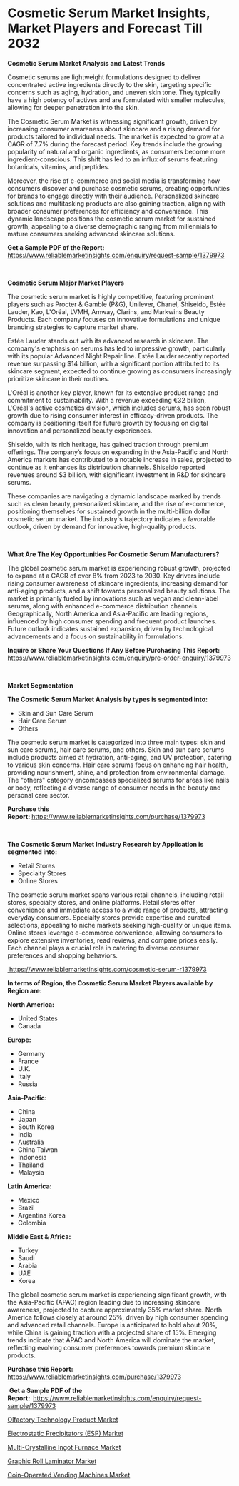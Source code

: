 <p><h1>Cosmetic Serum Market Insights, Market Players and Forecast Till 2032</h1></p><p><strong>Cosmetic Serum Market Analysis and Latest Trends</strong></p>
<p><p>Cosmetic serums are lightweight formulations designed to deliver concentrated active ingredients directly to the skin, targeting specific concerns such as aging, hydration, and uneven skin tone. They typically have a high potency of actives and are formulated with smaller molecules, allowing for deeper penetration into the skin.</p><p>The Cosmetic Serum Market is witnessing significant growth, driven by increasing consumer awareness about skincare and a rising demand for products tailored to individual needs. The market is expected to grow at a CAGR of 7.7% during the forecast period. Key trends include the growing popularity of natural and organic ingredients, as consumers become more ingredient-conscious. This shift has led to an influx of serums featuring botanicals, vitamins, and peptides.</p><p>Moreover, the rise of e-commerce and social media is transforming how consumers discover and purchase cosmetic serums, creating opportunities for brands to engage directly with their audience. Personalized skincare solutions and multitasking products are also gaining traction, aligning with broader consumer preferences for efficiency and convenience. This dynamic landscape positions the cosmetic serum market for sustained growth, appealing to a diverse demographic ranging from millennials to mature consumers seeking advanced skincare solutions.</p></p>
<p><strong>Get a Sample PDF of the Report:&nbsp;</strong> <a href="https://www.reliablemarketinsights.com/enquiry/request-sample/1379973?utm_campaign=1948&utm_medium=2&utm_source=Github&utm_content=ia&utm_term=28022025&utm_id=cosmetic-serum">https://www.reliablemarketinsights.com/enquiry/request-sample/1379973</a></p>
<p>&nbsp;</p>
<p><strong>Cosmetic Serum Major Market Players</strong></p>
<p><p>The cosmetic serum market is highly competitive, featuring prominent players such as Procter & Gamble (P&G), Unilever, Chanel, Shiseido, Estée Lauder, Kao, L'Oréal, LVMH, Amway, Clarins, and Markwins Beauty Products. Each company focuses on innovative formulations and unique branding strategies to capture market share.</p><p>Estée Lauder stands out with its advanced research in skincare. The company's emphasis on serums has led to impressive growth, particularly with its popular Advanced Night Repair line. Estée Lauder recently reported revenue surpassing $14 billion, with a significant portion attributed to its skincare segment, expected to continue growing as consumers increasingly prioritize skincare in their routines.</p><p>L'Oréal is another key player, known for its extensive product range and commitment to sustainability. With a revenue exceeding €32 billion, L'Oréal's active cosmetics division, which includes serums, has seen robust growth due to rising consumer interest in efficacy-driven products. The company is positioning itself for future growth by focusing on digital innovation and personalized beauty experiences.</p><p>Shiseido, with its rich heritage, has gained traction through premium offerings. The company’s focus on expanding in the Asia-Pacific and North America markets has contributed to a notable increase in sales, projected to continue as it enhances its distribution channels. Shiseido reported revenues around $3 billion, with significant investment in R&D for skincare serums.</p><p>These companies are navigating a dynamic landscape marked by trends such as clean beauty, personalized skincare, and the rise of e-commerce, positioning themselves for sustained growth in the multi-billion dollar cosmetic serum market. The industry's trajectory indicates a favorable outlook, driven by demand for innovative, high-quality products.</p></p>
<p>&nbsp;</p>
<p><strong>What Are The Key Opportunities For Cosmetic Serum Manufacturers?</strong></p>
<p><p>The global cosmetic serum market is experiencing robust growth, projected to expand at a CAGR of over 8% from 2023 to 2030. Key drivers include rising consumer awareness of skincare ingredients, increasing demand for anti-aging products, and a shift towards personalized beauty solutions. The market is primarily fueled by innovations such as vegan and clean-label serums, along with enhanced e-commerce distribution channels. Geographically, North America and Asia-Pacific are leading regions, influenced by high consumer spending and frequent product launches. Future outlook indicates sustained expansion, driven by technological advancements and a focus on sustainability in formulations.</p></p>
<p><strong>Inquire or Share Your Questions If Any Before Purchasing This Report:</strong> <a href="https://www.reliablemarketinsights.com/enquiry/pre-order-enquiry/1379973?utm_campaign=1948&utm_medium=2&utm_source=Github&utm_content=ia&utm_term=28022025&utm_id=cosmetic-serum">https://www.reliablemarketinsights.com/enquiry/pre-order-enquiry/1379973</a></p>
<p>&nbsp;</p>
<p><strong>Market Segmentation</strong></p>
<p><strong>The Cosmetic Serum Market Analysis by types is segmented into:</strong></p>
<p><ul><li>Skin and Sun Care Serum</li><li>Hair Care Serum</li><li>Others</li></ul></p>
<p><p>The cosmetic serum market is categorized into three main types: skin and sun care serums, hair care serums, and others. Skin and sun care serums include products aimed at hydration, anti-aging, and UV protection, catering to various skin concerns. Hair care serums focus on enhancing hair health, providing nourishment, shine, and protection from environmental damage. The "others" category encompasses specialized serums for areas like nails or body, reflecting a diverse range of consumer needs in the beauty and personal care sector.</p></p>
<p><strong>Purchase this Report:&nbsp;</strong><a href="https://www.reliablemarketinsights.com/purchase/1379973?utm_campaign=1948&utm_medium=2&utm_source=Github&utm_content=ia&utm_term=28022025&utm_id=cosmetic-serum">https://www.reliablemarketinsights.com/purchase/1379973</a></p>
<p>&nbsp;</p>
<p><strong>The Cosmetic Serum Market Industry Research by Application is segmented into:</strong></p>
<p><ul><li>Retail Stores</li><li>Specialty Stores</li><li>Online Stores</li></ul></p>
<p><p>The cosmetic serum market spans various retail channels, including retail stores, specialty stores, and online platforms. Retail stores offer convenience and immediate access to a wide range of products, attracting everyday consumers. Specialty stores provide expertise and curated selections, appealing to niche markets seeking high-quality or unique items. Online stores leverage e-commerce convenience, allowing consumers to explore extensive inventories, read reviews, and compare prices easily. Each channel plays a crucial role in catering to diverse consumer preferences and shopping behaviors.</p></p>
<p><a href="https://www.reliablemarketinsights.com/cosmetic-serum-r1379973?utm_campaign=1948&utm_medium=2&utm_source=Github&utm_content=ia&utm_term=28022025&utm_id=cosmetic-serum">&nbsp;https://www.reliablemarketinsights.com/cosmetic-serum-r1379973</a></p>
<p><strong>In terms of Region, the Cosmetic Serum Market Players available by Region are:</strong></p>
<p>
    <p> <strong> North America: </strong>
        <ul>
            <li>United States</li>
            <li>Canada</li>
        </ul>
        </p> 
    <p> <strong> Europe: </strong>
        <ul>
            <li>Germany</li>
            <li>France</li>
            <li>U.K.</li>
            <li>Italy</li>
            <li>Russia</li>
        </ul>
        </p> 
    <p> <strong> Asia-Pacific: </strong>
        <ul>
            <li>China</li>
            <li>Japan</li>
            <li>South Korea</li>
            <li>India</li>
            <li>Australia</li>
            <li>China Taiwan</li>
            <li>Indonesia</li>
            <li>Thailand</li>
            <li>Malaysia</li>
        </ul>
        </p> 
    <p> <strong> Latin America: </strong>
        <ul>
            <li>Mexico</li>
            <li>Brazil</li>
            <li>Argentina Korea</li>
            <li>Colombia</li>
        </ul>
        </p> 
    <p> <strong> Middle East & Africa: </strong>
        <ul>
            <li>Turkey</li>
            <li>Saudi</li>
            <li>Arabia</li>
            <li>UAE</li>
            <li>Korea</li>
        </ul>
    </p>
    </p>
<p><p>The global cosmetic serum market is experiencing significant growth, with the Asia-Pacific (APAC) region leading due to increasing skincare awareness, projected to capture approximately 35% market share. North America follows closely at around 25%, driven by high consumer spending and advanced retail channels. Europe is anticipated to hold about 20%, while China is gaining traction with a projected share of 15%. Emerging trends indicate that APAC and North America will dominate the market, reflecting evolving consumer preferences towards premium skincare products.</p></p>
<p><strong>Purchase this Report: </strong><a href="https://www.reliablemarketinsights.com/purchase/1379973?utm_campaign=1948&utm_medium=2&utm_source=Github&utm_content=ia&utm_term=28022025&utm_id=cosmetic-serum">https://www.reliablemarketinsights.com/purchase/1379973</a></p>
<p>&nbsp;<strong>Get a Sample PDF of the Report:&nbsp;&nbsp;</strong><a href="https://www.reliablemarketinsights.com/enquiry/request-sample/1379973?utm_campaign=1948&utm_medium=2&utm_source=Github&utm_content=ia&utm_term=28022025&utm_id=cosmetic-serum">https://www.reliablemarketinsights.com/enquiry/request-sample/1379973</a></p>
<p><strong></strong></p>
<p><p><a href="https://github.com/ovtkosle/Market-Research-Report-List-1/blob/main/olfactory-technology-product-market.md?utm_campaign=1948&utm_medium=2&utm_source=Github&utm_content=ia&utm_term=28022025&utm_id=cosmetic-serum">Olfactory Technology Product Market</a></p><p><a href="https://github.com/joannesouthgate/Market-Research-Report-List-5/blob/main/electrostatic-precipitators-esp-market.md?utm_campaign=1948&utm_medium=2&utm_source=Github&utm_content=ia&utm_term=28022025&utm_id=cosmetic-serum">Electrostatic Precipitators (ESP) Market</a></p><p><a href="https://github.com/sofayahoo2023/Market-Research-Report-List-7/blob/main/multi-crystalline-ingot-furnace-market.md?utm_campaign=1948&utm_medium=2&utm_source=Github&utm_content=ia&utm_term=28022025&utm_id=cosmetic-serum">Multi-Crystalline Ingot Furnace Market</a></p><p><a href="https://github.com/maclarensidney/Market-Research-Report-List-1/blob/main/graphic-roll-laminator-market.md?utm_campaign=1948&utm_medium=2&utm_source=Github&utm_content=ia&utm_term=28022025&utm_id=cosmetic-serum">Graphic Roll Laminator Market</a></p><p><a href="https://github.com/DianaWilson796/Market-Research-Report-List-1/blob/main/coin-operated-vending-machines-market.md?utm_campaign=1948&utm_medium=2&utm_source=Github&utm_content=ia&utm_term=28022025&utm_id=cosmetic-serum">Coin-Operated Vending Machines Market</a></p></p>